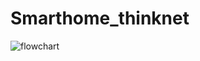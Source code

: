 ﻿# Smarthome_thinknet
![flowchart](https://user-images.githubusercontent.com/87509688/231877766-f7019f09-48f0-4017-83eb-4b476779ad7d.jpg)
